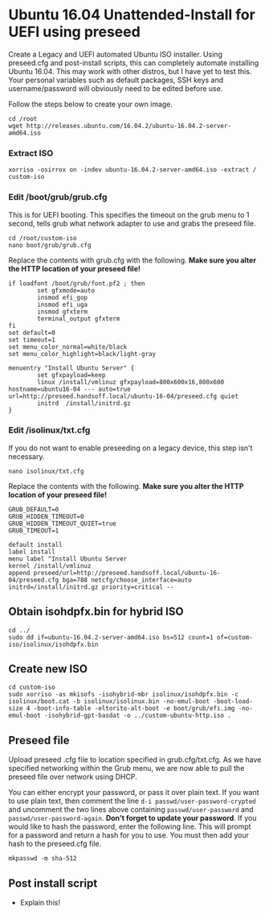 # Ubuntu 16.04 Unattended-Install for UEFI using preseed
Create a Legacy and UEFI automated Ubuntu ISO installer. Using preseed.cfg and post-install scripts, this can completely automate installing Ubuntu 16.04. This may work with other distros, but I have yet to test this. Your personal variables such as default packages, SSH keys and username/password will obviously need to be edited before use.

Follow the steps below to create your own image.

    cd /root
    wget http://releases.ubuntu.com/16.04.2/ubuntu-16.04.2-server-amd64.iso

### Extract ISO
    xorriso -osirrox on -indev ubuntu-16.04.2-server-amd64.iso -extract / custom-iso

### Edit /boot/grub/grub.cfg
This is for UEFI booting. This specifies the timeout on the grub menu to 1 second, tells grub what network adapter to use and grabs the preseed file.

    cd /root/custom-iso
    nano boot/grub/grub.cfg

Replace the contents with grub.cfg with the following. __Make sure you alter the HTTP location of your preseed file!__

    if loadfont /boot/grub/font.pf2 ; then
            set gfxmode=auto
            insmod efi_gop
            insmod efi_uga
            insmod gfxterm
            terminal_output gfxterm
    fi
    set default=0
    set timeout=1
    set menu_color_normal=white/black
    set menu_color_highlight=black/light-gray

    menuentry "Install Ubuntu Server" {
            set gfxpayload=keep
            linux /install/vmlinuz gfxpayload=800x600x16,800x600 hostname=ubuntu16-04 --- auto=true url=http://preseed.handsoff.local/ubuntu-16-04/preseed.cfg quiet
            initrd  /install/initrd.gz
    }

### Edit /isolinux/txt.cfg
If you do not want to enable preseeding on a legacy device, this step isn't necessary.

    nano isolinux/txt.cfg

Replace the contents with the following. __Make sure you alter the HTTP location of your preseed file!__

    GRUB_DEFAULT=0
    GRUB_HIDDEN_TIMEOUT=0
    GRUB_HIDDEN_TIMEOUT_QUIET=true
    GRUB_TIMEOUT=1

    default install
    label install
    menu label ^Install Ubuntu Server
    kernel /install/vmlinuz
    append preseed/url=http://preseed.handsoff.local/ubuntu-16-04/preseed.cfg bga=788 netcfg/choose_interface=auto initrd=/install/initrd.gz priority=critical --

## Obtain isohdpfx.bin for hybrid ISO

    cd ../
    sudo dd if=ubuntu-16.04.2-server-amd64.iso bs=512 count=1 of=custom-iso/isolinux/isohdpfx.bin

## Create new ISO

    cd custom-iso
    sudo xorriso -as mkisofs -isohybrid-mbr isolinux/isohdpfx.bin -c isolinux/boot.cat -b isolinux/isolinux.bin -no-emul-boot -boot-load-size 4 -boot-info-table -eltorito-alt-boot -e boot/grub/efi.img -no-emul-boot -isohybrid-gpt-basdat -o ../custom-ubuntu-http.iso .
    
## Preseed file
Upload preseed .cfg file to location specified in grub.cfg/txt.cfg. As we have specified networking within the Grub menu, we are now able to pull the preseed file over network using DHCP.

You can either encrypt your password, or pass it over plain text. If you want to use plain text, then comment the line `d-i passwd/user-password-crypted` and uncomment the two lines above containing `passwd/user-password` and `passwd/user-password-again`. __Don't forget to update your password__. If you would like to hash the password, enter the following line. This will prompt for a password and return a hash for you to use. You must then add your hash to the preseed.cfg file. 
    
    mkpasswd -m sha-512

## Post install script

* Explain this!

